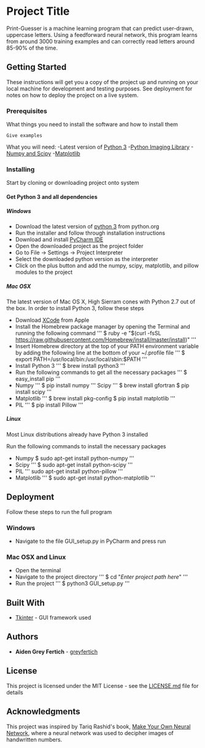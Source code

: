 # Project Title

Print-Guesser is a machine learning program that can predict user-drawn, uppercase letters. Using a feedforward neural network, this program learns from around 3000 training examples and can correctly read letters around 85-90% of the time.

## Getting Started

These instructions will get you a copy of the project up and running on your local machine for development and testing purposes. See deployment for notes on how to deploy the project on a live system.

### Prerequisites

What things you need to install the software and how to install them

```
Give examples
```

What you will need:
-Latest version of [Python 3](https://www.python.org/downloads/)
-[Python Imaging Library](http://www.pythonware.com/products/pil/)
-[Numpy and Scipy](https://www.scipy.org/scipylib/download.html)
-[Matplotlib](https://matplotlib.org/users/installing.html)

### Installing

Start by cloning or downloading project onto system

#### Get Python 3 and all dependencies

##### Windows

* Download the latest version of [python 3](https://www.python.org/downloads/) from python.org
* Run the installer and follow through installation instructions
* Download and install [PyCharm IDE](https://www.jetbrains.com/pycharm/)
* Open the downloaded project as the project folder
* Go to File -> Settings -> Project Interpreter
* Select the downloaded python version as the interpreter
* Click on the plus button and add the numpy, scipy, matplotlib, and pillow modules to the project

##### Mac OSX

The latest version of Mac OS X, High Sierram cones with Python 2.7 out of the box. In order to install Python 3, follow these steps
* Download [XCode](https://developer.apple.com/xcode/) from Apple
* Install the Homebrew package manager by opening the Terminal and running the following command
'''
$ ruby -e "$(curl -fsSL https://raw.githubusercontent.com/Homebrew/install/master/install)"
'''
* Insert Homebrew directory at the top of your PATH environment variable by adding the following line at the bottom of your ~/.profile file
'''
$ export PATH=/usr/local/bin:/usr/local/sbin:$PATH
'''
* Install Python 3
'''
$ brew install python3
'''
* Run the following commands to get all the necessary packages
'''
$ easy_install pip
'''
* Numpy
'''
$ pip install numpy
'''
Scipy
'''
$ brew install gfortran
$ pip install scipy
'''
* Matplotlib
'''
$ brew install pkg-config
$ pip install matplotlib
'''
* PIL
'''
$ pip install Pillow
'''

##### Linux

Most Linux distributions already have Python 3 installed

Run the following commands to install the necessary packages
* Numpy
$ sudo apt-get install python-numpy
'''
* Scipy
'''
$ sudo apt-get install python-scipy
'''
* PIL
'''
sudo apt-get install python-pillow
'''
* Matplotlib
'''
$ sudo apt-get install python-matplotlib
'''

## Deployment

Follow these steps to run the full program

### Windows
* Navigate to the file GUI_setup.py in PyCharm and press run

### Mac OSX and Linux
* Open the terminal
* Navigate to the project directory
'''
$ cd "_Enter project path here_"
'''
* Run the project
'''
$ python3 GUI_setup.py
'''

## Built With

* [Tkinter](https://wiki.python.org/moin/TkInter) - GUI framework used

## Authors

* **Aiden Grey Fertich** - [greyfertich](https://github.com/greyfertich)

## License

This project is licensed under the MIT License - see the [LICENSE.md](LICENSE.md) file for details

## Acknowledgments

This project was inspired by Tariq Rashid's book, [Make Your Own Neural Network](https://www.barnesandnoble.com/w/make-your-own-neural-network-tariq-rashid/1123691651), where a neural network was used to decipher images of handwritten numbers.
